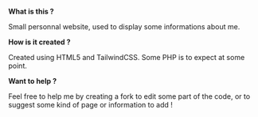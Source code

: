 **What is this ?**

Small personnal website, used to display some informations about me.

**How is it created ?**

Created using HTML5 and TailwindCSS. Some PHP is to expect at some point.

**Want to help ?**

Feel free to help me by creating a fork to edit some part of the code, or to suggest some kind of page or information to add !
